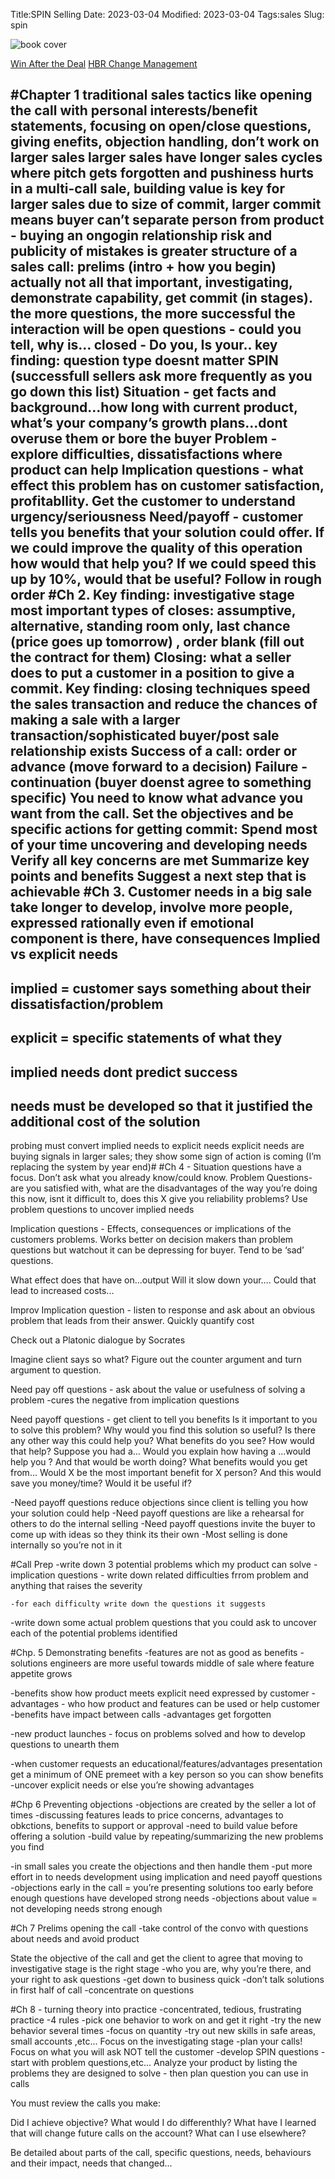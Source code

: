 Title:SPIN Selling
Date: 2023-03-04
Modified: 2023-03-04
Tags:sales
Slug: spin


![book cover](https://m.media-amazon.com/images/I/71Fikm18CSS._AC_UY436_FMwebp_QL65_.jpg)

[Win After the Deal](denby.html)
[HBR Change Management](hbr.html)



#Chapter 1
traditional sales tactics like opening the call with personal interests/benefit statements, focusing on open/close questions, giving enefits, objection handling, don’t work on larger sales
larger sales have longer sales cycles where pitch gets forgotten and pushiness hurts in a multi-call sale, building value is key for larger sales due to size of commit,
larger commit means buyer can’t separate person from product - buying an ongogin relationship
risk and publicity of mistakes is greater
structure of a sales call: prelims (intro + how you begin) actually not all that important, investigating, demonstrate capability, get commit (in stages).
the more questions, the more successful the interaction will be
open questions - could you tell, why is…
closed - Do you, Is your..
key finding: question type doesnt matter
SPIN (successfull sellers ask more frequently as you go down this list)
Situation - get facts and background...how long with current product, what’s your company’s growth plans...dont overuse them or bore the buyer
Problem - explore difficulties, dissatisfactions where product can help
Implication questions - what effect this problem has on customer satisfaction, profitabllity. Get the customer to understand urgency/seriousness
Need/payoff - customer tells you benefits that your solution could offer. If we could improve the quality of this operation how would that help you? If we could speed this up by 10%, would that be useful?
Follow in rough order
#Ch 2.
Key finding: investigative stage most important
types of closes: assumptive, alternative, standing room only, last chance (price goes up tomorrow) , order blank (fill out the contract for them)
Closing: what a seller does to put a customer in a position to give a commit.
Key finding: closing techniques speed the sales transaction and reduce the chances of making a sale with a larger transaction/sophisticated buyer/post sale relationship exists
Success of a call: order or advance (move forward to a decision)
Failure - continuation (buyer doenst agree to something specific)
You need to know what advance you want from the call. Set the objectives and be specific
actions for getting commit:
Spend most of your time uncovering and developing needs
Verify all key concerns are met
Summarize key points and benefits
Suggest a next step that is achievable
#Ch 3. Customer needs in a big sale
take longer to develop, involve more people, expressed rationally even if emotional component is there, have consequences
Implied vs explicit needs
-
implied = customer says something about their dissatisfaction/problem
-
explicit = specific statements of what they
-
implied needs dont predict success
-
needs must be developed so that it justified the additional cost of the solution
-
probing must convert implied needs to explicit needs
explicit needs are buying signals in larger sales; they show some sign of action is coming (I’m replacing the system by year end)#
#Ch 4 -
Situation questions have a focus. Don’t ask what you already know/could know.
Problem Questions- are you satisfied with, what are the disadvantages of the way you’re doing this now, isnt it difficult to, does this X give you reliability problems?
Use problem questions to uncover implied needs

Implication questions - Effects, consequences or implications of the customers problems. Works better on decision makers than problem questions but watchout it can be depressing for buyer. Tend to be ‘sad’ questions.


What effect does that have on...output
Will it slow down your….
Could that lead to increased costs...

Improv Implication question - listen to response and ask about an obvious problem that leads from their answer. Quickly quantify cost

Check out a Platonic dialogue by Socrates

Imagine client says so what? Figure out the counter argument and turn argument to question.

Need pay off questions - ask about the value or usefulness of solving a problem
-cures the negative from implication questions

Need payoff questions - get client to tell you benefits
Is it important to you to solve this problem?
Why would you find this solution so useful?
Is there any other way this could help you?
What benefits do you see?
How would that help?
Suppose you had a…
Would you explain how having a ...would help you ?
And that would be worth doing?
What benefits would you get from…
Would X be the most important benefit for X person?
And this would save you money/time?
Would it be useful if?




-Need payoff questions reduce objections since client is telling you how your solution could help
-Need payoff questions are like a rehearsal for others to do the internal selling
-Need payoff questions invite the buyer to come up with ideas so they think its their own
-Most selling is done internally so you’re not in it


#Call Prep
-write down 3 potential problems which my product can solve
    -implication questions - write down related difficulties frrom problem and anything that raises the severity

    -for each difficulty write down the questions it suggests

-write down some actual problem questions that you could ask to uncover each of the potential problems identified

#Chp. 5 Demonstrating benefits
-features are not as good as benefits
-solutions engineers are more useful towards middle of sale where feature appetite grows

-benefits show how product meets explicit need expressed by customer
-advantages - who how product and features can be used or help customer 
-benefits have impact between calls
-advantages get forgotten

-new product launches - focus on problems solved and how to develop questions to unearth them

-when customer requests an educational/features/advantages presentation get a minimum of ONE premeet with a key person so you can show benefits
-uncover explicit needs or else you’re showing advantages

#Chp 6 Preventing objections
-objections are created by the seller a lot of times
-discussing features leads to price concerns, advantages to obkctions, benefits to support or approval
-need to build value before offering a solution
-build value by repeating/summarizing the new problems you find

-in small sales you create the objections and then handle them
-put more effort in to needs development using implication and need payoff questions
-objections early in the call = you’re presenting solutions too early before enough questions have developed strong needs
-objections about value = not developing needs strong enough

#Ch 7 Prelims opening the call
-take control of the convo with questions about needs and avoid product

State the objective of the call and get the client to agree that moving to investigative stage is the right stage
-who you are, why you’re there, and your right to ask questions
-get down to business quick
-don’t talk solutions in first half of call
-concentrate on questions

#Ch 8 - turning theory into practice
-concentrated, tedious, frustrating practice
-4 rules
-pick one behavior to work on and get it right
-try the new behavior several times
-focus on quantity 
-try out new skills in safe areas, small accounts ,etc…
Focus on the investigating stage
-plan your calls! Focus on what you will ask NOT tell the customer
-develop SPIN questions - start with problem questions,etc...
Analyze your product by listing the problems they are designed to solve - then plan question you can use in calls

You must review the calls you make:
 
Did I achieve objective?
What would I do differenthly?
What have I learned that will change future calls on the account?
What can I use elsewhere?

Be detailed about parts of the call, specific questions, needs, behaviours and their impact, needs that changed...

